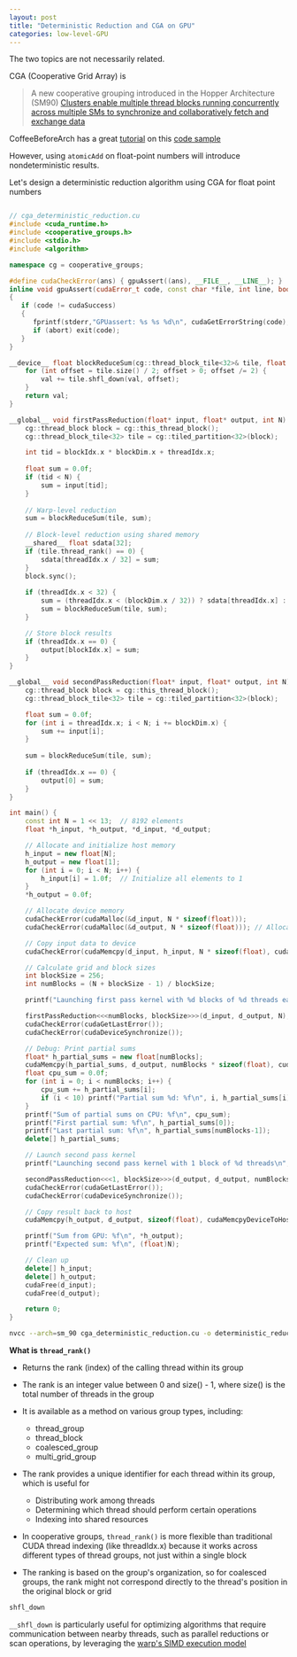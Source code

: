 ```yaml
---
layout: post
title: "Deterministic Reduction and CGA on GPU"
categories: low-level-GPU
---
```


The two topics are not necessarily related. 


CGA (Cooperative Grid Array) is

> A new cooperative grouping introduced in the Hopper Architecture (SM90)
> [Clusters enable multiple thread blocks running concurrently across multiple SMs to synchronize and collaboratively fetch and exchange data](https://stackoverflow.com/questions/78510678/whats-cga-in-cuda-programming-model)

CoffeeBeforeArch has a great [tutorial](https://www.youtube.com/watch?v=k7K-h7P1Bdk) on this [code sample](https://github.com/CoffeeBeforeArch/cuda_programming/blob/master/03_sum_reduction/cooperative_groups/sumReduction.cu)

However, using `atomicAdd` on float-point numbers will introduce nondeterministic results.

Let's design a deterministic reduction algorithm using CGA for float point numbers

```cpp

// cga_deterministic_reduction.cu
#include <cuda_runtime.h>
#include <cooperative_groups.h>
#include <stdio.h>
#include <algorithm>

namespace cg = cooperative_groups;

#define cudaCheckError(ans) { gpuAssert((ans), __FILE__, __LINE__); }
inline void gpuAssert(cudaError_t code, const char *file, int line, bool abort=true)
{
   if (code != cudaSuccess) 
   {
      fprintf(stderr,"GPUassert: %s %s %d\n", cudaGetErrorString(code), file, line);
      if (abort) exit(code);
   }
}

__device__ float blockReduceSum(cg::thread_block_tile<32>& tile, float val) {
    for (int offset = tile.size() / 2; offset > 0; offset /= 2) {
        val += tile.shfl_down(val, offset);
    }
    return val;
}

__global__ void firstPassReduction(float* input, float* output, int N) {
    cg::thread_block block = cg::this_thread_block();
    cg::thread_block_tile<32> tile = cg::tiled_partition<32>(block);

    int tid = blockIdx.x * blockDim.x + threadIdx.x;
    
    float sum = 0.0f;
    if (tid < N) {
        sum = input[tid];
    }
    
    // Warp-level reduction
    sum = blockReduceSum(tile, sum);
    
    // Block-level reduction using shared memory
    __shared__ float sdata[32];
    if (tile.thread_rank() == 0) {
        sdata[threadIdx.x / 32] = sum;
    }
    block.sync();
    
    if (threadIdx.x < 32) {
        sum = (threadIdx.x < (blockDim.x / 32)) ? sdata[threadIdx.x] : 0.0f;
        sum = blockReduceSum(tile, sum);
    }

    // Store block results
    if (threadIdx.x == 0) {
        output[blockIdx.x] = sum;
    }
}

__global__ void secondPassReduction(float* input, float* output, int N) {
    cg::thread_block block = cg::this_thread_block();
    cg::thread_block_tile<32> tile = cg::tiled_partition<32>(block);

    float sum = 0.0f;
    for (int i = threadIdx.x; i < N; i += blockDim.x) {
        sum += input[i];
    }
    
    sum = blockReduceSum(tile, sum);
    
    if (threadIdx.x == 0) {
        output[0] = sum;
    }
}

int main() {
    const int N = 1 << 13;  // 8192 elements
    float *h_input, *h_output, *d_input, *d_output;

    // Allocate and initialize host memory
    h_input = new float[N];
    h_output = new float[1];
    for (int i = 0; i < N; i++) {
        h_input[i] = 1.0f;  // Initialize all elements to 1
    }
    *h_output = 0.0f;

    // Allocate device memory
    cudaCheckError(cudaMalloc(&d_input, N * sizeof(float)));
    cudaCheckError(cudaMalloc(&d_output, N * sizeof(float))); // Allocate worst-case size

    // Copy input data to device
    cudaCheckError(cudaMemcpy(d_input, h_input, N * sizeof(float), cudaMemcpyHostToDevice));

    // Calculate grid and block sizes
    int blockSize = 256;
    int numBlocks = (N + blockSize - 1) / blockSize;

    printf("Launching first pass kernel with %d blocks of %d threads each\n", numBlocks, blockSize);

    firstPassReduction<<<numBlocks, blockSize>>>(d_input, d_output, N);
    cudaCheckError(cudaGetLastError());
    cudaCheckError(cudaDeviceSynchronize());

    // Debug: Print partial sums
    float* h_partial_sums = new float[numBlocks];
    cudaMemcpy(h_partial_sums, d_output, numBlocks * sizeof(float), cudaMemcpyDeviceToHost);
    float cpu_sum = 0.0f;
    for (int i = 0; i < numBlocks; i++) {
        cpu_sum += h_partial_sums[i];
        if (i < 10) printf("Partial sum %d: %f\n", i, h_partial_sums[i]);
    }
    printf("Sum of partial sums on CPU: %f\n", cpu_sum);
    printf("First partial sum: %f\n", h_partial_sums[0]);
    printf("Last partial sum: %f\n", h_partial_sums[numBlocks-1]);
    delete[] h_partial_sums;

    // Launch second pass kernel
    printf("Launching second pass kernel with 1 block of %d threads\n", blockSize);

    secondPassReduction<<<1, blockSize>>>(d_output, d_output, numBlocks);
    cudaCheckError(cudaGetLastError());
    cudaCheckError(cudaDeviceSynchronize());

    // Copy result back to host
    cudaMemcpy(h_output, d_output, sizeof(float), cudaMemcpyDeviceToHost);

    printf("Sum from GPU: %f\n", *h_output);
    printf("Expected sum: %f\n", (float)N);

    // Clean up
    delete[] h_input;
    delete[] h_output;
    cudaFree(d_input);
    cudaFree(d_output);

    return 0;
}

```


```bash
nvcc --arch=sm_90 cga_deterministic_reduction.cu -o deterministic_reduction
```

**What is `thread_rank()`**

- Returns the rank (index) of the calling thread within its group

- The rank is an integer value between 0 and size() - 1, where size() is the total number of threads in the group

- It is available as a method on various group types, including:
  - thread_group
  - thread_block
  - coalesced_group
  - multi_grid_group

- The rank provides a unique identifier for each thread within its group, which is useful for 
  - Distributing work among threads
  - Determining which thread should perform certain operations
  - Indexing into shared resources
- In cooperative groups, `thread_rank()` is more flexible than traditional CUDA thread indexing (like threadIdx.x) because it works across different types of thread groups,
  not just within a single block
- The ranking is based on the group's organization, so for coalesced groups, the rank might not correspond directly to the thread's position in the original block or grid

```cpp
shfl_down
```

`__shfl_down` is particularly useful for optimizing algorithms that require communication between nearby threads, such as parallel reductions or scan operations, by leveraging the [warp's SIMD execution model](https://tschmidt23.github.io/cse599i/CSE%20599%20I%20Accelerated%20Computing%20-%20Programming%20GPUs%20Lecture%2018.pdf)